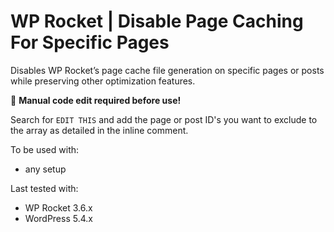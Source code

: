 # WP Rocket | Disable Page Caching For Specific Pages

Disables WP Rocket’s page cache file generation on specific pages or posts while preserving other optimization features.

📝 **Manual code edit required before use!**

Search for `EDIT THIS` and add the page or post ID's you want to exclude to the array as detailed in the inline comment.

To be used with:
* any setup

Last tested with:
* WP Rocket 3.6.x
* WordPress 5.4.x
